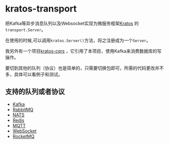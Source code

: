 # kratos-transport

把Kafka等异步消息队列以及Websocket实现为微服务框架[Kratos](https://go-kratos.dev/docs/) 的`transport.Server`。

在使用的时候,可以调用`kratos.Server()`方法，将之注册成为一个`Server`。

我另外有一个项目[kratos-cqrs](https://github.com/tx7do/kratos-cqrs) ，它引用了本项目，使用Kafka来消费数据库的写操作。

要切到其他的队列（协议）也是简单的，只需要切换包即可，所需的代码更改并不多，具体可以看例子和测试。

## 支持的队列或者协议

- [Kafka](https://kafka.apache.org/)
- [RabbitMQ](https://www.rabbitmq.com/)
- [NATS](https://nats.io/)
- [Redis](https://redis.io/)
- [MQTT](https://mqtt.org/)
- [WebSocket](https://zh.wikipedia.org/zh-hant/WebSocket)
- [RocketMQ](https://rocketmq.apache.org/)
